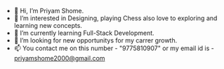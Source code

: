 - 👋 Hi, I’m Priyam Shome.
- 💞️ I’m interested in Designing, playing Chess also love to exploring and learning new concepts. 
- 🌱 I’m currently learning Full-Stack Development. 
- 👀 I’m looking for new opportunitys for my carrer growth.
- 📫 You contact me on this number - "9775810907" or my email id is - priyamshome2000@gmail.com 

<!---
Spidey-web2000/Spidey-web2000 is a ✨ special ✨ repository because its `README.md` (this file) appears on your GitHub profile.
You can click the Preview link to take a look at your changes.
--->
